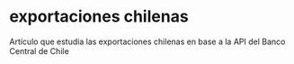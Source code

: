 # exportaciones chilenas
 Artículo que estudia las exportaciones chilenas en base a la API del Banco Central de Chile
